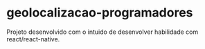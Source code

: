 # geolocalizacao-programadores
Projeto desenvolvido com o intuido de desenvolver habilidade com react/react-native.
